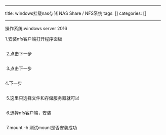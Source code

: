 
--- 
title:  windows挂载nas存储 NAS Share / NFS系统 
tags: []
categories: [] 

---
操作系统:windows server 2016

1.安装nfs客户端打开程序面板

<img alt="" src="https://img-blog.csdnimg.cn/img_convert/316b83e489faeeb4bb248c32767d245d.png">

 2.点击下一步

<img alt="" src="https://img-blog.csdnimg.cn/img_convert/2e244601c0252cf23d0ccea58b21f43d.png">

 3.点击下一步

<img alt="" src="https://img-blog.csdnimg.cn/img_convert/8341253d67ab6c0d243c220098cd8221.png">

4.下一步

<img alt="" src="https://img-blog.csdnimg.cn/img_convert/555bebeb3f078d54263bfb52e1ea3b01.png">

 5.这里只选择文件和存储服务器就可以

<img alt="" src="https://img-blog.csdnimg.cn/img_convert/708aaf3fa0a69f951e5a0862bb84039a.png">

 6.选择nfs客户端，安装

<img alt="" src="https://img-blog.csdnimg.cn/img_convert/d7b461793b39ae2248eb8f4ff2e71774.png">

 7.mount -h 测试mount是否安装成功


